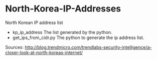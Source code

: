 # North-Korea-IP-Addresses
North Korean IP address list


* kp_ip_address
The list generated by the python.
* get_ips_from_cidr.py
The python to generate the ip address list.

Sources:
http://blog.trendmicro.com/trendlabs-security-intelligence/a-closer-look-at-north-koreas-internet/

